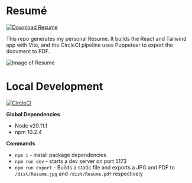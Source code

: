 # Resumé

[![Download Resume](https://custom-icon-badges.demolab.com/badge/-Download%20Resumé-blue?style=for-the-badge&logo=download&logoColor=white)](https://github.com/erickrawczyk/resume/releases/download/latest/Resume.pdf)

This repo generates my personal Resume. It builds the React and Tailwind app with Vite, and the CircleCI pipeline uses Puppeteer to export the document to PDF.

![Image of Resume](https://eric.kraw.cz/img/Resume.jpg?)

# Local Development

[![CircleCI](https://circleci.com/gh/erickrawczyk/resume/tree/master.svg?style=svg)](https://circleci.com/gh/erickrawczyk/resume/tree/main)

**Global Dependencies**

- Node v20.11.1
- npm 10.2.4

**Commands**

- `npm i` - install package dependencies
- `npm run dev` - starts a dev server on port 5173
- `npm run export` - Builds a static file and exports a JPG and PDF to `/dist/Resume.jpg` and `/dist/Resume.pdf` respectively
